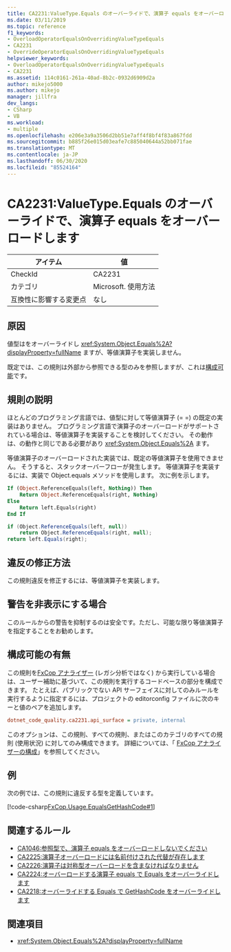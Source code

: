 ```yaml
---
title: CA2231:ValueType.Equals のオーバーライドで、演算子 equals をオーバーロードします
ms.date: 03/11/2019
ms.topic: reference
f1_keywords:
- OverloadOperatorEqualsOnOverridingValueTypeEquals
- CA2231
- OverrideOperatorEqualsOnOverridingValueTypeEquals
helpviewer_keywords:
- OverloadOperatorEqualsOnOverridingValueTypeEquals
- CA2231
ms.assetid: 114c0161-261a-40ad-8b2c-0932d6909d2a
author: mikejo5000
ms.author: mikejo
manager: jillfra
dev_langs:
- CSharp
- VB
ms.workload:
- multiple
ms.openlocfilehash: e206e3a9a3506d2bb51e7aff4f8bf4f83a867fdd
ms.sourcegitcommit: b885f26e015d03eafe7c885040644a52bb071fae
ms.translationtype: MT
ms.contentlocale: ja-JP
ms.lasthandoff: 06/30/2020
ms.locfileid: "85524164"
---
```

# <a name="ca2231-overload-operator-equals-on-overriding-valuetypeequals"></a>CA2231:ValueType.Equals のオーバーライドで、演算子 equals をオーバーロードします

|アイテム|値|
|-|-|
|CheckId|CA2231|
|カテゴリ|Microsoft. 使用方法|
|互換性に影響する変更点|なし|

## <a name="cause"></a>原因

値型はをオーバーライドし <xref:System.Object.Equals%2A?displayProperty=fullName> ますが、等値演算子を実装しません。

既定では、この規則は外部から参照できる型のみを参照しますが、これは[構成可能](#configurability)です。

## <a name="rule-description"></a>規則の説明

ほとんどのプログラミング言語では、値型に対して等値演算子 (= =) の既定の実装はありません。 プログラミング言語で演算子のオーバーロードがサポートされている場合は、等値演算子を実装することを検討してください。 その動作は、の動作と同じである必要があり <xref:System.Object.Equals%2A> ます。

等値演算子のオーバーロードされた実装では、既定の等値演算子を使用できません。 そうすると、スタックオーバーフローが発生します。 等値演算子を実装するには、実装で Object.equals メソッドを使用します。 次に例を示します。

```vb
If (Object.ReferenceEquals(left, Nothing)) Then
    Return Object.ReferenceEquals(right, Nothing)
Else
    Return left.Equals(right)
End If
```

```csharp
if (Object.ReferenceEquals(left, null))
    return Object.ReferenceEquals(right, null);
return left.Equals(right);
```

## <a name="how-to-fix-violations"></a>違反の修正方法

この規則違反を修正するには、等値演算子を実装します。

## <a name="when-to-suppress-warnings"></a>警告を非表示にする場合

このルールからの警告を抑制するのは安全です。ただし、可能な限り等値演算子を指定することをお勧めします。

## <a name="configurability"></a>構成可能の有無

この規則を[FxCop アナライザー](install-fxcop-analyzers.md) (レガシ分析ではなく) から実行している場合は、ユーザー補助に基づいて、この規則を実行するコードベースの部分を構成できます。 たとえば、パブリックでない API サーフェイスに対してのみルールを実行するように指定するには、プロジェクトの editorconfig ファイルに次のキーと値のペアを追加します。

```ini
dotnet_code_quality.ca2231.api_surface = private, internal
```

このオプションは、この規則、すべての規則、またはこのカテゴリのすべての規則 (使用状況) に対してのみ構成できます。 詳細については、「 [FxCop アナライザーの構成](configure-fxcop-analyzers.md)」を参照してください。

## <a name="example"></a>例

次の例では、この規則に違反する型を定義しています。

[!code-csharp[FxCop.Usage.EqualsGetHashCode#1](../code-quality/codesnippet/CSharp/ca2231-overload-operator-equals-on-overriding-valuetype-equals_1.cs)]

## <a name="related-rules"></a>関連するルール

- [CA1046:参照型で、演算子 equals をオーバーロードしないでください](../code-quality/ca1046.md)
- [CA2225:演算子オーバーロードには名前付けされた代替が存在します](../code-quality/ca2225.md)
- [CA2226:演算子は対称型オーバーロードを含まなければなりません](../code-quality/ca2226.md)
- [CA2224:オーバーロードする演算子 equals で Equals をオーバーライドします](../code-quality/ca2224.md)
- [CA2218:オーバーライドする Equals で GetHashCode をオーバーライドします](../code-quality/ca2218.md)

## <a name="see-also"></a>関連項目

- <xref:System.Object.Equals%2A?displayProperty=fullName>
